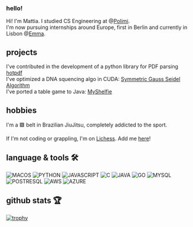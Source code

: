 ### hello!
Hi! I'm Mattia. I studied CS Engineering at @[Polimi](https://www.polimi.it/). \
I'm now pursuing internships around Europe, first in Berlin and currently in Lisbon @[Emma](https://team.emma-sleep.com/).

## projects
I've contributed in the development of a python library for PDF parsing [hotpdf](https://github.com/weareprestatech/hotpdf) \
I've optimized a DNA squencing algo in CUDA: [Symmetric Gauss Seidel Algorithm](https://github.com/callegarimattia/GPU101-SYMGS) \
I've ported a table game to Java: [MyShelfie](https://github.com/callegarimattia/IS23-AM33)

## hobbies
I'm a 🟪 belt in Brazilian JiuJitsu, completely addicted to the sport.

If I'm not coding or grappling, I'm on [Lichess](https://lichess.org/). Add me [here](https://lichess.org/@/mrkalle21)!

## language & tools 🛠️
![MACOS](https://img.shields.io/badge/mac%20os-000000?style=for-the-badge&logo=apple&logoColor=white)
![PYTHON](	https://img.shields.io/badge/Python-14354C?style=for-the-badge&logo=python&logoColor=white)
![JAVASCRIPT](https://img.shields.io/badge/JavaScript-323330?style=for-the-badge&logo=javascript&logoColor=F7DF1E)
![C](https://img.shields.io/badge/C-00599C?style=for-the-badge&logo=c&logoColor=white)
![JAVA](https://img.shields.io/badge/Java-ED8B00?style=for-the-badge&logo=openjdk&logoColor=white)
![GO](https://img.shields.io/badge/Go-00ADD8?style=for-the-badge&logo=go&logoColor=white)
![MYSQL](https://img.shields.io/badge/MySQL-00000F?style=for-the-badge&logo=mysql&logoColor=white)
![POSTRESQL](https://img.shields.io/badge/PostgreSQL-316192?style=for-the-badge&logo=postgresql&logoColor=white)
![AWS](https://img.shields.io/badge/Amazon_AWS-232F3E?style=for-the-badge&logo=amazon-aws&logoColor=white)
![AZURE](https://img.shields.io/badge/Microsoft_Azure-0089D6?style=for-the-badge&logo=microsoft-azure&logoColor=white)


## github stats 🏆
[![trophy](https://github-profile-trophy.vercel.app/?username=callegarimattia)](https://github.com/ryo-ma/github-profile-trophy)
